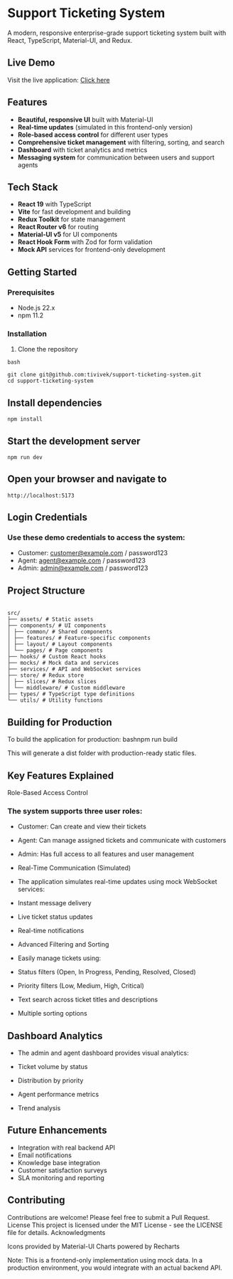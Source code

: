 # Support Ticketing System

A modern, responsive enterprise-grade support ticketing system built with React, TypeScript, Material-UI, and Redux.

## Live Demo

Visit the live application: <a href="https://support-ticketing-system-ierz.vercel.app/" target="_blank" rel="noopener noreferrer">Click here</a>

## Features

- **Beautiful, responsive UI** built with Material-UI
- **Real-time updates** (simulated in this frontend-only version)
- **Role-based access control** for different user types
- **Comprehensive ticket management** with filtering, sorting, and search
- **Dashboard** with ticket analytics and metrics
- **Messaging system** for communication between users and support agents

## Tech Stack

- **React 19** with TypeScript
- **Vite** for fast development and building
- **Redux Toolkit** for state management
- **React Router v6** for routing
- **Material-UI v5** for UI components
- **React Hook Form** with Zod for form validation
- **Mock API** services for frontend-only development

## Getting Started

### Prerequisites

- Node.js 22.x
- npm 11.2

### Installation

1. Clone the repository

`bash`

```
git clone git@github.com:tivivek/support-ticketing-system.git
cd support-ticketing-system
```

## Install dependencies

`npm install`

## Start the development server

`npm run dev`

## Open your browser and navigate to

`http://localhost:5173`

## Login Credentials

### Use these demo credentials to access the system:

- Customer: customer@example.com / password123
- Agent: agent@example.com / password123
- Admin: admin@example.com / password123

## Project Structure

```

src/
├── assets/ # Static assets
├── components/ # UI components
│ ├── common/ # Shared components
│ ├── features/ # Feature-specific components
│ ├── layout/ # Layout components
│ └── pages/ # Page components
├── hooks/ # Custom React hooks
├── mocks/ # Mock data and services
├── services/ # API and WebSocket services
├── store/ # Redux store
│ ├── slices/ # Redux slices
│ └── middleware/ # Custom middleware
├── types/ # TypeScript type definitions
└── utils/ # Utility functions

```

## Building for Production

To build the application for production:
bashnpm run build

This will generate a dist folder with production-ready static files.

## Key Features Explained

Role-Based Access Control

### The system supports three user roles:

- Customer: Can create and view their tickets
- Agent: Can manage assigned tickets and communicate with customers
- Admin: Has full access to all features and user management

- Real-Time Communication (Simulated)
- The application simulates real-time updates using mock WebSocket services:

- Instant message delivery
- Live ticket status updates
- Real-time notifications

- Advanced Filtering and Sorting
- Easily manage tickets using:

- Status filters (Open, In Progress, Pending, Resolved, Closed)
- Priority filters (Low, Medium, High, Critical)
- Text search across ticket titles and descriptions
- Multiple sorting options

## Dashboard Analytics

- The admin and agent dashboard provides visual analytics:

- Ticket volume by status
- Distribution by priority
- Agent performance metrics
- Trend analysis

## Future Enhancements

- Integration with real backend API
- Email notifications
- Knowledge base integration
- Customer satisfaction surveys
- SLA monitoring and reporting

## Contributing

Contributions are welcome! Please feel free to submit a Pull Request.
License
This project is licensed under the MIT License - see the LICENSE file for details.
Acknowledgments

Icons provided by Material-UI
Charts powered by Recharts

Note: This is a frontend-only implementation using mock data. In a production environment, you would integrate with an actual backend API.
